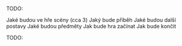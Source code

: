 
TODO:

Jaké budou ve hře scény (cca 3)
Jaký bude příběh
Jaké budou další postavy
Jaké budou předměty 
Jak bude hra začínat
Jak bude končit



TODO:
